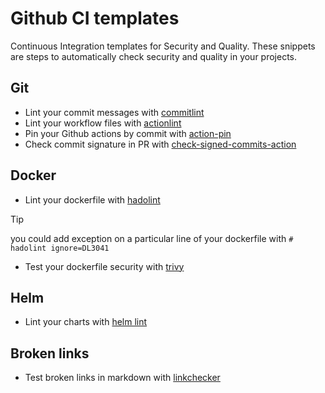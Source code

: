 # Github CI templates

Continuous Integration templates for Security and Quality. These snippets are steps to automatically check security and quality in your projects.

## Git

- Lint your commit messages with [commitlint](./lint/commit-lint.yml)
- Lint your workflow files with [actionlint](./lint/action-lint.yml)
- Pin your Github actions by commit with [action-pin](./lint/action-pin.yml)
- Check commit signature in PR with [check-signed-commits-action](./security/commit-sign.yml)

## Docker

- Lint your dockerfile with [hadolint](./lint/hadolint.yml)

> [!TIP]
> you could add exception on a particular line of your dockerfile with `# hadolint ignore=DL3041`

- Test your dockerfile security with [trivy](./security/trivy.yml)

## Helm

- Lint your charts with [helm lint](./lint/helm-lint.yml)

## Broken links

- Test broken links in markdown with [linkchecker](./checker/linkchecker.yml)
